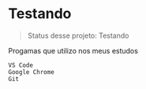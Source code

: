 # Testando

> Status desse projeto: Testando

Progamas que utilizo nos meus estudos

```
VS Code
Google Chrome
Git
```
